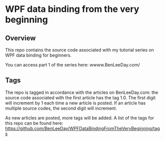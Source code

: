 # WPF data binding from the very beginning
## Overview
This repo contains the source code associated with my tutorial series on WPF data binding for beginners.

You can access part 1 of the series here: wwww.BenLeeDay.com/

## Tags
The repo is tagged in accordance with the articles on BenLeeDay.com: the source code associated with the first article has the tag 1.0. The first digit will increment by 1 each time a new article is posted. If an article has multiple source codes, the second digit will increment.

As new articles are posted, more tags will be added. A list of the tags for this repo can be found here: https://github.com/BenLeeDay/WPFDataBindingFromTheVeryBeginning/tags